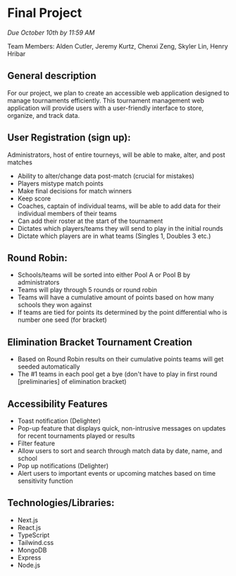 # Final Project
*Due October 10th by 11:59 AM*

Team Members:
Alden Cutler, Jeremy Kurtz, Chenxi Zeng, Skyler Lin, Henry Hribar

## General description
For our project, we plan to create an accessible web application designed to manage tournaments efficiently. This tournament management web application will provide users with a user-friendly interface to store, organize, and track data. 

## User Registration (sign up): 
Administrators, host of entire tourneys, will be able to make, alter, and post matches 
- Ability to alter/change data post-match (crucial for mistakes)
- Players mistype match points
- Make final decisions for match winners
- Keep score
- Coaches, captain of individual teams, will be able to add data for their individual members of their teams
- Can add their roster at the start of the tournament
- Dictates which players/teams they will send to play in the initial rounds 
- Dictate which players are in what teams (Singles 1, Doubles 3 etc.)

## Round Robin:
- Schools/teams will be sorted into either Pool A or Pool B by administrators
- Teams will play through 5 rounds or round robin
- Teams will have a cumulative amount of points based on how many schools they won against
- If teams are tied for points its determined by the point differential who is number one seed (for bracket)
    
## Elimination Bracket Tournament Creation
- Based on Round Robin results on their cumulative points teams will get seeded automatically
- The #1 teams in each pool get a bye (don't have to play in first round [preliminaries] of elimination bracket)

## Accessibility Features
- Toast notification (Delighter)
- Pop-up feature that displays quick, non-intrusive messages on updates for recent tournaments played or results
- Filter feature 
- Allow users to sort and search through match data by date, name, and school 
- Pop up notifications (Delighter)
- Alert users to important events or upcoming matches based on time sensitivity function

## Technologies/Libraries: 
- Next.js 
- React.js
- TypeScript
- Tailwind.css
- MongoDB
- Express
- Node.js
